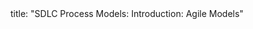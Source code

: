 <frontmatter>
title: "SDLC Process Models: Introduction: Agile Models"
</frontmatter>

<include src="unit-inPage-asFlat.md" boilerplate />